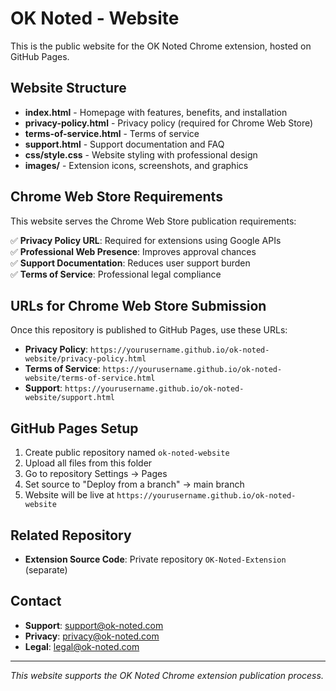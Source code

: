 # OK Noted - Website

This is the public website for the OK Noted Chrome extension, hosted on GitHub Pages.

## Website Structure

- **index.html** - Homepage with features, benefits, and installation
- **privacy-policy.html** - Privacy policy (required for Chrome Web Store)
- **terms-of-service.html** - Terms of service
- **support.html** - Support documentation and FAQ
- **css/style.css** - Website styling with professional design
- **images/** - Extension icons, screenshots, and graphics

## Chrome Web Store Requirements

This website serves the Chrome Web Store publication requirements:

✅ **Privacy Policy URL**: Required for extensions using Google APIs  
✅ **Professional Web Presence**: Improves approval chances  
✅ **Support Documentation**: Reduces user support burden  
✅ **Terms of Service**: Professional legal compliance  

## URLs for Chrome Web Store Submission

Once this repository is published to GitHub Pages, use these URLs:

- **Privacy Policy**: `https://yourusername.github.io/ok-noted-website/privacy-policy.html`
- **Terms of Service**: `https://yourusername.github.io/ok-noted-website/terms-of-service.html`
- **Support**: `https://yourusername.github.io/ok-noted-website/support.html`

## GitHub Pages Setup

1. Create public repository named `ok-noted-website`
2. Upload all files from this folder
3. Go to repository Settings → Pages
4. Set source to "Deploy from a branch" → main branch
5. Website will be live at `https://yourusername.github.io/ok-noted-website`

## Related Repository

- **Extension Source Code**: Private repository `OK-Noted-Extension` (separate)

## Contact

- **Support**: support@ok-noted.com
- **Privacy**: privacy@ok-noted.com
- **Legal**: legal@ok-noted.com

---

*This website supports the OK Noted Chrome extension publication process.*